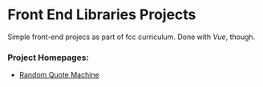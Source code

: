 # Front End Libraries Projects

Simple front-end projecs as part of fcc curriculum. Done with *Vue*, though. 

### Project Homepages:

- [Random Quote Machine](https://random-quote-vue.glitch.me/)
